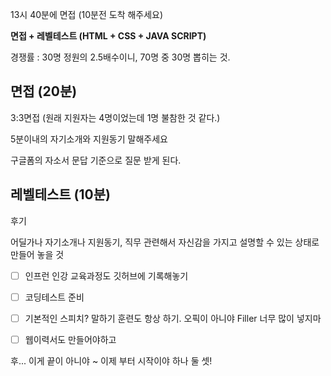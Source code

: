 
13시 40분에 면접 (10분전 도착 해주세요)

**면접 + 레벨테스트 (HTML + CSS + JAVA SCRIPT)**

경쟁률 : 30명 정원의 2.5배수이니, 70명 중 30명 뽑히는 것.


## 면접 (20분)
3:3면접 (원래 지원자는 4명이었는데 1명 불참한 것 같다.)

5분이내의 자기소개와 지원동기 말해주세요


구글폼의 자소서 문답 기준으로 질문 받게 된다. 

## 레벨테스트 (10분)

후기

어딜가나 자기소개나 지원동기, 직무 관련해서 자신감을 가지고 설명할 수 있는 상태로 만들어 놓을 것

+ [ ] 인프런 인강 교육과정도 깃허브에 기록해놓기

+ [ ] 코딩테스트 준비

+ [ ] 기본적인 스피치? 말하기 훈련도 항상 하기.  오픽이 아니야 Filler 너무 많이 넣지마

+ [ ] 웹이력서도 만들어야하고 

후...
이게 끝이 아니야 ~ 이제 부터 시작이야 하나 둘 셋!


